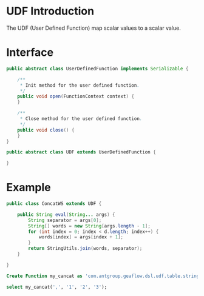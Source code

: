 # UDF Introduction
The UDF (User Defined Function) map scalar values to a scalar value.
# Interface

```java
public abstract class UserDefinedFunction implements Serializable {

    /**
     * Init method for the user defined function.
     */
    public void open(FunctionContext context) {
    }

    /**
     * Close method for the user defined function.
     */
    public void close() {
    }
}

public abstract class UDF extends UserDefinedFunction {

}

```
# Example

```java
public class ConcatWS extends UDF {

    public String eval(String... args) {
        String separator = args[0];
        String[] words = new String[args.length - 1];
        for (int index = 0; index < d.length; index++) {
            words[index] = args[index + 1];
        }
        return StringUtils.join(words, separator);
    }

}
```

```sql
Create Function my_cancat as 'com.antgroup.geaflow.dsl.udf.table.string.ConcatWS'; 

select my_cancat(',', '1', '2', '3');
```